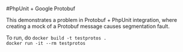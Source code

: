 #PhpUnit + Google Protobuf  

This demonstrates a problem in Protobuf + PhpUnit integration, where
creating a mock of a Protobuf message causes segmentation fault.

To run, do
`docker build -t testprotos .`   
`docker run -it --rm testprotos`